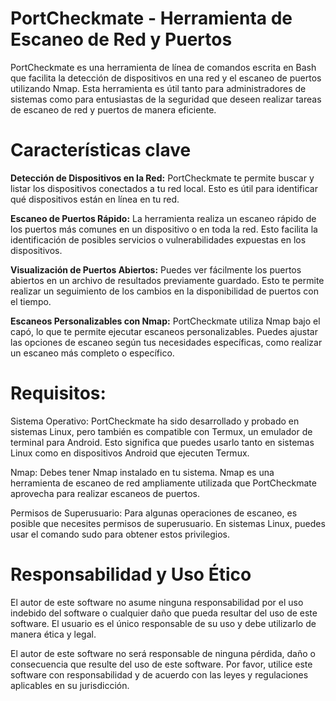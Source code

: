 # PortCheckmate - Herramienta de Escaneo de Red y Puertos
PortCheckmate es una herramienta de línea de comandos escrita en Bash que facilita la
detección de dispositivos en una red y el escaneo de puertos utilizando Nmap. Esta herramienta es útil 
tanto para administradores de sistemas como para entusiastas de la seguridad que deseen realizar
tareas de escaneo de red y puertos de manera eficiente.

# Características clave
**Detección de Dispositivos en la Red:** PortCheckmate te permite buscar y listar los dispositivos conectados a tu red local. 
Esto es útil para identificar qué dispositivos están en línea en tu red.

**Escaneo de Puertos Rápido:** La herramienta realiza un escaneo rápido de los puertos más comunes en un dispositivo o en toda la red.
Esto facilita la identificación de posibles servicios o vulnerabilidades expuestas en los dispositivos.

**Visualización de Puertos Abiertos:** Puedes ver fácilmente los puertos abiertos en un archivo de resultados previamente guardado. 
Esto te permite realizar un seguimiento de los cambios en la disponibilidad de puertos con el tiempo.

**Escaneos Personalizables con Nmap:** PortCheckmate utiliza Nmap bajo el capó, lo que te permite ejecutar escaneos personalizables.
Puedes ajustar las opciones de escaneo según tus necesidades específicas, como realizar un escaneo más completo o específico.

# Requisitos:

Sistema Operativo: PortCheckmate ha sido desarrollado y probado en sistemas Linux, pero también es compatible con Termux, 
un emulador de terminal para Android. Esto significa que puedes usarlo tanto en sistemas Linux como en dispositivos Android que ejecuten Termux.

Nmap: Debes tener Nmap instalado en tu sistema. Nmap es una herramienta de escaneo de red ampliamente utilizada que PortCheckmate
aprovecha para realizar escaneos de puertos.

Permisos de Superusuario: Para algunas operaciones de escaneo, es posible que necesites permisos de superusuario. En sistemas Linux,
puedes usar el comando sudo para obtener estos privilegios.


# Responsabilidad y Uso Ético
El autor de este software no asume ninguna responsabilidad por el uso indebido del 
software o cualquier daño que pueda resultar del uso de este software. El usuario es el único 
responsable de su uso y debe utilizarlo de manera ética y legal.

El autor de este software no será responsable de ninguna pérdida, daño o consecuencia que resulte del uso de este software.
Por favor, utilice este software con responsabilidad y de acuerdo con las leyes y regulaciones aplicables en su jurisdicción.

